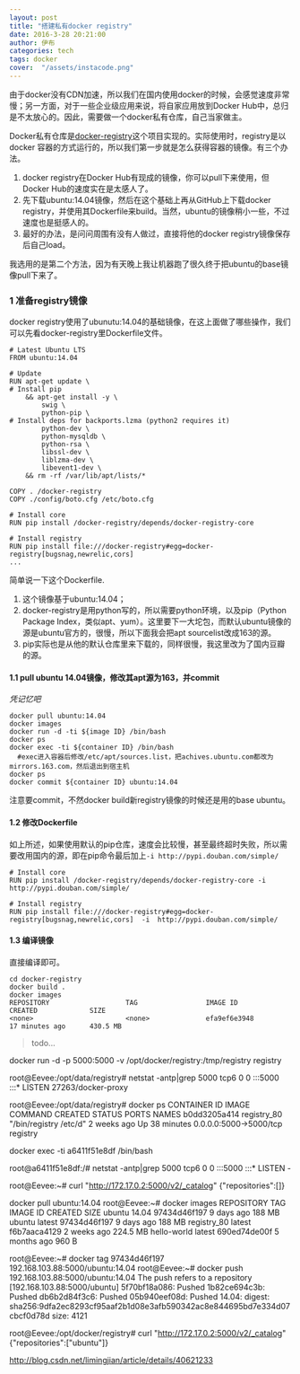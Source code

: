 ```yaml
---
layout: post
title: "搭建私有docker registry"
date: 2016-3-28 20:21:00
author: 伊布
categories: tech
tags: docker
cover:  "/assets/instacode.png"
---
```


由于docker没有CDN加速，所以我们在国内使用docker的时候，会感觉速度非常慢；另一方面，对于一些企业级应用来说，将自家应用放到Docker Hub中，总归是不太放心的。因此，需要做一个docker私有仓库，自己当家做主。

Docker私有仓库是[docker-registry](https://github.com/docker/docker-registry)这个项目实现的。实际使用时，registry是以docker 容器的方式运行的，所以我们第一步就是怎么获得容器的镜像。有三个办法。

1. docker registry在Docker Hub有现成的镜像，你可以pull下来使用，但Docker Hub的速度实在是太感人了。
2. 先下载ubuntu:14.04镜像，然后在这个基础上再从GitHub上下载docker registry，并使用其Dockerfile来build。当然，ubuntu的镜像稍小一些，不过速度也是挺感人的。
3. 最好的办法，是问问周围有没有人做过，直接将他的docker registry镜像保存后自己load。

我选用的是第二个方法，因为有天晚上我让机器跑了很久终于把ubuntu的base镜像pull下来了。

### 1 准备registry镜像
docker registry使用了ubunutu:14.04的基础镜像，在这上面做了哪些操作，我们可以先看docker-registry里Dockerfile文件。

```
# Latest Ubuntu LTS
FROM ubuntu:14.04

# Update
RUN apt-get update \
# Install pip
    && apt-get install -y \
        swig \
        python-pip \
# Install deps for backports.lzma (python2 requires it)
        python-dev \
        python-mysqldb \
        python-rsa \
        libssl-dev \
        liblzma-dev \
        libevent1-dev \
    && rm -rf /var/lib/apt/lists/*

COPY . /docker-registry
COPY ./config/boto.cfg /etc/boto.cfg

# Install core
RUN pip install /docker-registry/depends/docker-registry-core

# Install registry
RUN pip install file:///docker-registry#egg=docker-registry[bugsnag,newrelic,cors]
...
```
简单说一下这个Dockerfile.
1. 这个镜像基于ubuntu:14.04；
2. docker-registry是用python写的，所以需要python环境，以及pip（Python Package Index，类似apt、yum）。这里要下一大坨包，而默认ubuntu镜像的源是ubuntu官方的，很慢，所以下面我会把apt sourcelist改成163的源。
3. pip实际也是从他的默认仓库里来下载的，同样很慢，我这里改为了国内豆瓣的源。



#### 1.1 pull ubuntu 14.04镜像，修改其apt源为163，并commit
*凭记忆吧*

```
docker pull ubuntu:14.04
docker images
docker run -d -ti ${image ID} /bin/bash
docker ps
docker exec -ti ${container ID} /bin/bash
  #exec进入容器后修改/etc/apt/sources.list，把achives.ubuntu.com都改为mirrors.163.com，然后退出到宿主机
docker ps
docker commit ${container ID} ubuntu:14.04
```

注意要commit，不然docker build新registry镜像的时候还是用的base ubuntu。

#### 1.2 修改Dockerfile

如上所述，如果使用默认的pip仓库，速度会比较慢，甚至最终超时失败，所以需要改用国内的源，即在pip命令最后加上`-i http://pypi.douban.com/simple/`

```
# Install core
RUN pip install /docker-registry/depends/docker-registry-core -i  http://pypi.douban.com/simple/

# Install registry
RUN pip install file:///docker-registry#egg=docker-registry[bugsnag,newrelic,cors]  -i  http://pypi.douban.com/simple/
```

#### 1.3 编译镜像

直接编译即可。

```
cd docker-registry
docker build .
docker images
REPOSITORY                   TAG                 IMAGE ID            CREATED             SIZE
<none>                       <none>              efa9ef6e3948        17 minutes ago      430.5 MB
```

> todo...

docker run -d -p 5000:5000 -v /opt/docker/registry:/tmp/registry registry


root@Eevee:/opt/data/registry# netstat -antp|grep 5000
tcp6       0      0 :::5000                 :::*                    LISTEN      27263/docker-proxy

root@Eevee:/opt/data/registry# docker ps
CONTAINER ID        IMAGE               COMMAND                  CREATED             STATUS              PORTS                    NAMES
b0dd3205a414        registry_80         "/bin/registry /etc/d"   2 weeks ago         Up 38 minutes       0.0.0.0:5000->5000/tcp   registry


docker exec -ti a6411f51e8df /bin/bash

root@a6411f51e8df:/# netstat -antp|grep 5000
tcp6       0      0 :::5000                 :::*                    LISTEN      - 




root@Eevee:~# curl "http://172.17.0.2:5000/v2/_catalog"
{"repositories":[]}


docker pull ubuntu:14.04
root@Eevee:~# docker images
REPOSITORY          TAG                 IMAGE ID            CREATED             SIZE
ubuntu              14.04               97434d46f197        9 days ago          188 MB
ubuntu              latest              97434d46f197        9 days ago          188 MB
registry_80         latest              f6b7aaca4129        2 weeks ago         224.5 MB
hello-world         latest              690ed74de00f        5 months ago        960 B


root@Eevee:~# docker tag 97434d46f197 192.168.103.88:5000/ubuntu:14.04
root@Eevee:~# docker push  192.168.103.88:5000/ubuntu:14.04
The push refers to a repository [192.168.103.88:5000/ubuntu]
5f70bf18a086: Pushed 
1b82ce694c3b: Pushed 
db6b2d84f3c6: Pushed 
05b940eef08d: Pushed 
14.04: digest: sha256:9dfa2ec8293cf95aaf2b1d08e3afb590342ac8e844695bd7e334d07cbcf0d78d size: 4121



root@Eevee:/opt/docker/registry#  curl "http://172.17.0.2:5000/v2/_catalog"
{"repositories":["ubuntu"]}


http://blog.csdn.net/limingjian/article/details/40621233


